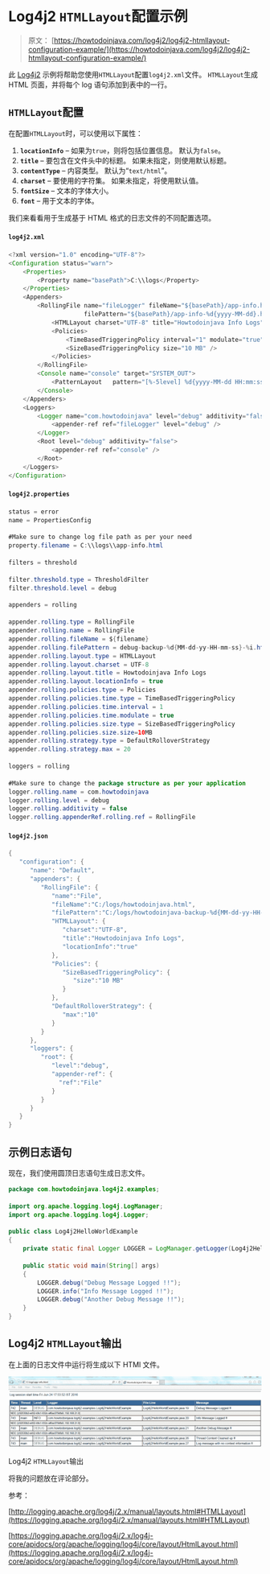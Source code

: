 # Log4j2 `HTMLLayout`配置示例

> 原文： [https://howtodoinjava.com/log4j2/log4j2-htmllayout-configuration-example/](https://howtodoinjava.com/log4j2/log4j2-htmllayout-configuration-example/)

此 [Log4j2](//howtodoinjava.com/log4j2/) 示例将帮助您使用`HTMLLayout`配置`log4j2.xml`文件。 `HTMLLayout`生成 HTML 页面，并将每个 log 语句添加到表中的一行。

## `HTMLLayout`配置

在配置`HTMLLayout`时，可以使用以下属性：

1.  **`locationInfo`** – 如果为`true`，则将包括位置信息。 默认为`false`。
2.  **`title`** – 要包含在文件头中的标题。 如果未指定，则使用默认标题。
3.  **`contentType`** – 内容类型。 默认为“`text/html`”。
4.  **`charset`** – 要使用的字符集。 如果未指定，将使用默认值。
5.  **`fontSize`** – 文本的字体大小。
6.  **`font`** – 用于文本的字体。

我们来看看用于生成基于 HTML 格式的日志文件的不同配置选项。

#### `log4j2.xml`

```java
<?xml version="1.0" encoding="UTF-8"?>
<Configuration status="warn">
    <Properties>
        <Property name="basePath">C:\\logs</Property>
    </Properties>
    <Appenders>
        <RollingFile name="fileLogger" fileName="${basePath}/app-info.html" 
        			 filePattern="${basePath}/app-info-%d{yyyy-MM-dd}.html">
            <HTMLLayout charset="UTF-8" title="Howtodoinjava Info Logs" locationInfo="true" />
            <Policies>
                <TimeBasedTriggeringPolicy interval="1" modulate="true" />
                <SizeBasedTriggeringPolicy size="10 MB" />
            </Policies>
        </RollingFile>
        <Console name="console" target="SYSTEM_OUT">
            <PatternLayout   pattern="[%-5level] %d{yyyy-MM-dd HH:mm:ss.SSS} [%t] %c{1} - %msg%n" />
        </Console>
    </Appenders>
    <Loggers>
        <Logger name="com.howtodoinjava" level="debug" additivity="false">
            <appender-ref ref="fileLogger" level="debug" />
        </Logger>
        <Root level="debug" additivity="false">
            <appender-ref ref="console" />
        </Root>
    </Loggers>
</Configuration>

```

#### `log4j2.properties`

```java
status = error
name = PropertiesConfig

#Make sure to change log file path as per your need
property.filename = C:\\logs\\app-info.html

filters = threshold

filter.threshold.type = ThresholdFilter
filter.threshold.level = debug

appenders = rolling

appender.rolling.type = RollingFile
appender.rolling.name = RollingFile
appender.rolling.fileName = ${filename}
appender.rolling.filePattern = debug-backup-%d{MM-dd-yy-HH-mm-ss}-%i.html.gz
appender.rolling.layout.type = HTMLLayout
appender.rolling.layout.charset = UTF-8
appender.rolling.layout.title = Howtodoinjava Info Logs
appender.rolling.layout.locationInfo = true
appender.rolling.policies.type = Policies
appender.rolling.policies.time.type = TimeBasedTriggeringPolicy
appender.rolling.policies.time.interval = 1
appender.rolling.policies.time.modulate = true
appender.rolling.policies.size.type = SizeBasedTriggeringPolicy
appender.rolling.policies.size.size=10MB
appender.rolling.strategy.type = DefaultRolloverStrategy
appender.rolling.strategy.max = 20

loggers = rolling

#Make sure to change the package structure as per your application
logger.rolling.name = com.howtodoinjava
logger.rolling.level = debug
logger.rolling.additivity = false
logger.rolling.appenderRef.rolling.ref = RollingFile

```

#### `log4j2.json`

```java
{
   "configuration": {
      "name": "Default",
      "appenders": {
         "RollingFile": {
            "name":"File",
            "fileName":"C:/logs/howtodoinjava.html",
            "filePattern":"C:/logs/howtodoinjava-backup-%d{MM-dd-yy-HH-mm-ss}-%i.html.gz",
            "HTMLLayout": {
               "charset":"UTF-8",
               "title":"Howtodoinjava Info Logs",
               "locationInfo":"true"
            },
            "Policies": {
               "SizeBasedTriggeringPolicy": {
                  "size":"10 MB"
               }
            },
            "DefaultRolloverStrategy": {
               "max":"10"
            }
         }
      },
      "loggers": {
         "root": {
            "level":"debug",
            "appender-ref": {
              "ref":"File"
            }
         }
      }
   }
}

```

## 示例日志语句

现在，我们使用圆顶日志语句生成日志文件。

```java
package com.howtodoinjava.log4j2.examples;

import org.apache.logging.log4j.LogManager;
import org.apache.logging.log4j.Logger;

public class Log4j2HelloWorldExample 
{
	private static final Logger LOGGER = LogManager.getLogger(Log4j2HelloWorldExample.class.getName());

	public static void main(String[] args) 
	{
		LOGGER.debug("Debug Message Logged !!");
		LOGGER.info("Info Message Logged !!");
		LOGGER.debug("Another Debug Message !!");
	}
}

```

## Log4j2 `HTMLLayout`输出

在上面的日志文件中运行将生成以下 HTMl 文件。

![Log4j2 HTMLLayout Output](img/1364431b84e8eaf858f2fee00fc5513d.png)

Log4j2 `HTMLLayout`输出



将我的问题放在评论部分。

参考：

[http://logging.apache.org/log4j/2.x/manual/layouts.html#HTMLLayout](https://logging.apache.org/log4j/2.x/manual/layouts.html#HTMLLayout)

[https://logging.apache.org/log4j/2.x/log4j-core/apidocs/org/apache/logging/log4j/core/layout/HtmlLayout.html](https://logging.apache.org/log4j/2.x/log4j-core/apidocs/org/apache/logging/log4j/core/layout/HtmlLayout.html)